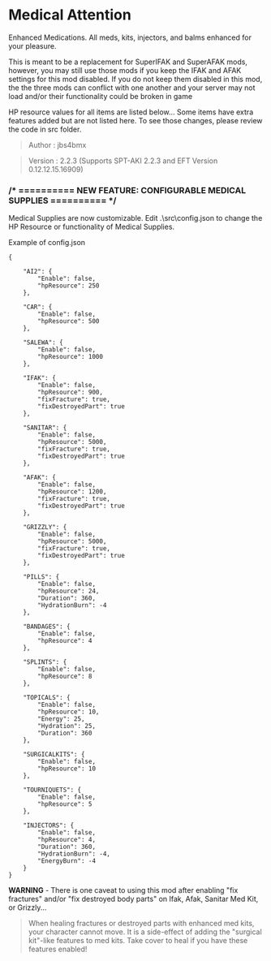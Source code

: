 # Medical Attention

Enhanced Medications. All meds, kits, injectors, and balms enhanced for your pleasure.

This is meant to be a replacement for SuperIFAK and SuperAFAK mods, however, you may still use those mods if you keep the IFAK and AFAK settings for this mod disabled. If you do not keep them disabled in this mod, the the three mods can conflict with one another and your server may not load and/or their functionality could be broken in game

HP resource values for all items are listed below...
Some items have extra features added but are not listed here. To see those changes, please review the code in src folder.


>Author  : jbs4bmx

>Version : 2.2.3 (Supports SPT-AKI 2.2.3 and EFT Version 0.12.12.15.16909)


### /* ========== NEW FEATURE: CONFIGURABLE MEDICAL SUPPLIES ========== */

Medical Supplies are now customizable.
Edit .\src\config.json to change the HP Resource or functionality of Medical Supplies.

Example of config.json
```jsonc
{

    "AI2": {
        "Enable": false,
        "hpResource": 250
    },

    "CAR": {
        "Enable": false,
        "hpResource": 500
    },

    "SALEWA": {
        "Enable": false,
        "hpResource": 1000
    },

    "IFAK": {
        "Enable": false,
        "hpResource": 900,
        "fixFracture": true,
        "fixDestroyedPart": true
    },

    "SANITAR": {
        "Enable": false,
        "hpResource": 5000,
        "fixFracture": true,
        "fixDestroyedPart": true
    },

    "AFAK": {
        "Enable": false,
        "hpResource": 1200,
        "fixFracture": true,
        "fixDestroyedPart": true
    },

    "GRIZZLY": {
        "Enable": false,
        "hpResource": 5000,
        "fixFracture": true,
        "fixDestroyedPart": true
    },

    "PILLS": {
        "Enable": false,
        "hpResource": 24,
        "Duration": 360,
        "HydrationBurn": -4
    },

    "BANDAGES": {
        "Enable": false,
        "hpResource": 4
    },

    "SPLINTS": {
        "Enable": false,
        "hpResource": 8
    },

    "TOPICALS": {
        "Enable": false,
        "hpResource": 10,
        "Energy": 25,
        "Hydration": 25,
        "Duration": 360
    },

    "SURGICALKITS": {
        "Enable": false,
        "hpResource": 10
    },

    "TOURNIQUETS": {
        "Enable": false,
        "hpResource": 5
    },

    "INJECTORS": {
        "Enable": false,
        "hpResource": 4,
        "Duration": 360,
        "HydrationBurn": -4,
        "EnergyBurn": -4
    }
}
```


**WARNING** - There is one caveat to using this mod after enabling "fix fractures" and/or "fix destroyed body parts" on Ifak, Afak, Sanitar Med Kit, or Grizzly...
>When healing fractures or destroyed parts with enhanced med kits, your character cannot move.
>It is a side-effect of adding the "surgical kit"-like features to med kits.
>Take cover to heal if you have these features enabled!
